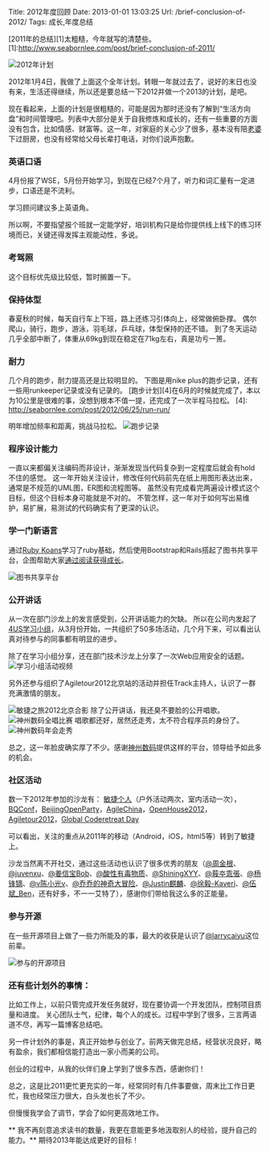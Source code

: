 Title: 2012年度回顾
Date: 2013-01-01 13:03:25
Url: /brief-conclusion-of-2012/
Tags: 成长,年度总结

[2011年的总结][1]太粗糙，今年就写的清楚些。
[1]:http://www.seabornlee.com/post/brief-conclusion-of-2011/

![2012年计划](/_image/2013-07-27/1.png?width=480)

2012年1月4日，我做了上面这个全年计划。转眼一年就过去了，说好的末日也没有来，生活还得继续，所以还是要总结一下2012并做一个2013的计划，是吧。

现在看起来，上面的计划是很粗糙的，可能是因为那时还没有了解到“生活方向盘”和时间管理吧。列表中大部分是关于自我修炼和成长的，还有一些重要的方面没有包含，比如情感、财富等。这一年，对家庭的关心少了很多，基本没有陪[老婆][3]下过厨房，也没有经常给父母长辈打电话，对你们说声抱歉。

 [3]: http://weibo.com/lxbandzxm?topnav=1&wvr=5&topsug=1

### 英语口语

4月份报了WSE，5月份开始学习，到现在已经7个月了，听力和词汇量有一定进步，口语还是不流利。

学习顾问建议多上英语角。

所以啊，不要指望报个班就一定能学好，培训机构只是给你提供线上线下的练习环境而已，关键还得发挥主观能动性，多说。

 

### 考驾照
这个目标优先级比较低，暂时搁置一下。

### 保持体型
春夏秋的时候，每天自行车上下班，路上还练习引体向上，经常做俯卧撑。
偶尔爬山，骑行，跑步，游泳，羽毛球，乒乓球，体型保持的还不错。
到了冬天运动几乎全部中断了，体重从69kg到现在稳定在71kg左右，真是功亏一篑。

### 耐力
几个月的跑步，耐力提高还是比较明显的。
下图是用nike plus的跑步记录，还有一些用runkeeper记录或没有记录的。
[跑步计划][4]在6月的时候就完成了，本以为10公里是很难的事，没想到根本不值一提，还完成了一次半程马拉松。
[4]: http://seabornlee.com/post/2012/06/25/run-run/

明年增加频率和距离，挑战马拉松。
![跑步记录](/_image/2013-07-27/11.png)
 
### 程序设计能力
一直以来都偏关注编码而非设计，渐渐发现当代码复杂到一定程度后就会有hold不住的感觉。
这一年开始关注设计，修改任何代码前先在纸上用图形表达出来，通常是不规范的UML图，ER图和流程图等。
虽然没有完成看完两遍设计模式这个目标，但这个目标本身可能就是不对的。
不管怎样，这一年对于如何写出易维护，易扩展，易测试的代码确实有了更深的认识。

### 学一门新语言
通过[Ruby Koans][6]学习了ruby基础，然后使用Bootstrap和Rails搭起了图书共享平台，企图帮助大家[通过阅读获得成长][7]。

 [6]: http://rubykoans.com/
 [7]: http://www.seabornlee.com/2012/12/04/help-you-growing-by-reading

![图书共享平台](/_image/2013-07-27/12.png)

### 公开讲话
从一次在部门沙龙上的发言感受到，公开讲话能力的欠缺。
所以在公司内发起了[4US学习小组][9]，从3月份开始，一共组织了50多场活动，几个月下来，可以看出认真对待参与的同事都有明显的进步。

[9]: http://www.seabornlee.com/blog/2012/02/21/let-us-start-a-group/

除了在学习小组分享，还在部门技术沙龙上分享了一次Web应用安全的话题。
![学习小组活动视频](/_image/2013-07-27/13.png)

另外还参与组织了Agiletour2012北京站的活动并担任Track主持人，认识了一群充满激情的朋友。

![敏捷之旅2012北京合影](/_image/2013-07-27/14.png)
除了公开讲话，我还臭不要脸的公开唱歌。
![神州数码全唱比赛](/_image/2013-07-27/15.png)
唱歌都还好，居然还走秀，太不符合程序员的身份了。
![神州数码年会走秀](/_image/2013-07-27/16.png)

总之，这一年脸皮确实厚了不少。感谢[神州数码][14]提供这样的平台，领导给予如此多的机会。

[14]: http://e.weibo.com/u/1804123992?ref=http://s.weibo.com/weibo/%25E7%25A5%259E%25E5%25B7%259E%25E6%2595%25B0%25E7%25A0%2581?topnav=1&wvr=5&b=1

### 社区活动
数一下2012年参加的沙龙有：
[敏捷个人][15]（户外活动两次，室内活动一次），[BQConf][16]，[BeijingOpenParty][17]，[AgileChina][18]，[OpenHouse2012][19]，[Agiletour2012][20]，[Global Coderetreat Day][21]

 [15]: http://weibo.com/openexpressapp?topnav=1&wvr=5&topsug=1
 [16]: http://weibo.com/bqconf?topnav=1&wvr=5&topsug=1
 [17]: http://weibo.com/openparty
 [18]: http://e.weibo.com/agilechina?ref=http://weibo.com/openparty
 [19]: http://s.weibo.com/weibo/openhouse2012&Refer=STopic_box#1357003093903
 [20]: http://www.meetup.com/agilebeijing/events/91997512/
 [21]: http://www.meetup.com/BeijingSoftwareCraftsmanship/events/90858762/

可以看出，关注的重点从2011年的移动（Android，iOS，html5等）转到了敏捷上。

沙龙当然离不开社交，通过这些活动也认识了很多优秀的朋友（[@周金根][15]、[@juvenxu][22]、[@姜信宝Bob][23]、[@酸性有毒物质][24]、[@ShiningXYY][25]、[@莪夲乖張][26]、[@杨锋镝][27]、[@v陈小光v][28]、[@乔乔的神奇大冒险][29]、[@Justin麒麟][30]、[@徐毅-Kaveri][31]、[@伍斌_Ben][32]，还有好多，不一一艾特了），感谢你们带给我这么多的正能量。

 [22]: http://weibo.com/juvenxu?topnav=1&wvr=5&topsug=1
 [23]: http://weibo.com/310653666?topnav=1&wvr=5&topsug=1
 [24]: http://weibo.com/hrbendi?from=otherprofile&wvr=5&loc=bothfollow
 [25]: http://weibo.com/randswithnn?from=otherprofile&wvr=5&loc=bothfollow
 [26]: http://weibo.com/wobenguaizhang?from=otherprofile&wvr=5&loc=bothfollow
 [27]: http://weibo.com/yangfengdi?from=otherprofile&wvr=5&loc=myfollowhisfan
 [28]: http://weibo.com/cxg2011?from=otherprofile&wvr=5&loc=bothfollow
 [29]: http://weibo.com/u/1837028931?from=otherprofile&wvr=5&loc=myfollowhisfan
 [30]: http://weibo.com/201222156?from=otherprofile&wvr=5&loc=myfollowhisfan
 [31]: http://weibo.com/17376122?topnav=1&wvr=5&topsug=1
 [32]: http://weibo.com/wubinben28?topnav=1&wvr=5&topsug=1

### 参与开源
在一些开源项目上做了一些力所能及的事，最大的收获是认识了[@larrycaiyu][33]这位前辈。

[33]: http://weibo.com/124565421
![参与的开源项目](/_image/2013-07-27/17.png)

### 还有些计划外的事情：
比如工作上，以前只管完成开发任务就好，现在要协调一个开发团队，控制项目质量和进度。
关心团队士气，纪律，每个人的成长。过程中学到了很多，三言两语道不尽，再写一篇博客总结吧。

另一件计划外的事是，真正开始参与创业了。前两天做完总结，经营状况良好，略有盈余，我们都相信能打造出一家小而美的公司。

创业的过程中，从我的伙伴们身上学到了很多东西，感谢你们！

总之，这是比2011更忙更充实的一年，经常同时有几件事要做，周末比工作日更忙，我也经常压力很大，白头发也长了不少。

但慢慢我学会了调节，学会了如何更高效地工作。

** 我不再刻意追求读书的数量，我更在意能更多地汲取别人的经验，提升自己的能力。**
期待2013年能达成更好的目标！